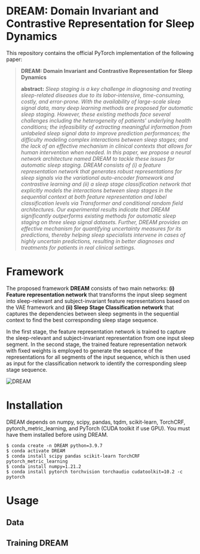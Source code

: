 # DREAM: Domain Invariant and Contrastive Representation for Sleep Dynamics
This repository contains the official PyTorch implementation of the following paper: 

> **DREAM: Domain Invariant and Contrastive Representation for Sleep Dynamics**
> 
> **abstract:** _Sleep staging is a key challenge in diagnosing and treating sleep-related diseases due to its labor-intensive, time-consuming, costly, and error-prone. With the availability of large-scale sleep signal data, many deep learning methods are proposed for automatic sleep staging. However, these existing methods face several challenges including the heterogeneity of patients' underlying health conditions; the infeasibility of extracting meaningful information from unlabeled sleep signal data to improve prediction performances; the difficulty modeling complex interactions between sleep stages; and the lack of an effective mechanism in clinical contexts that allows for human intervention when needed. In this paper, we propose a neural network architecture named DREAM to tackle these issues for automatic sleep staging. DREAM consists of (i) a feature representation network that generates robust representations for sleep signals via the variational auto-encoder framework and contrastive learning and (ii) a sleep stage classification network that explicitly models the interactions between sleep stages in the sequential context at both feature representation and label classification levels via Transformer and conditional random field architectures. Our experimental results indicate that DREAM significantly outperforms existing methods for automatic sleep staging on three sleep signal datasets. Further, DREAM provides an effective mechanism for quantifying uncertainty measures for its predictions, thereby helping sleep specialists intervene in cases of highly uncertain predictions, resulting in better diagnoses and treatments for patients in real clinical settings._

# Framework

The proposed framework **DREAM** consists of two main networks: **(i) Feature representation network** that transforms the input sleep segment into sleep-relevant and subject-invariant feature representations based on the VAE framework and **(ii) Sleep Stage Classification network** that captures the dependencies between sleep segments in the sequential context to find the best corresponding sleep stage sequence. 

In the first stage, the feature representation network is trained to capture the sleep-relevant and subject-invariant representation from one input sleep segment. In the second stage, the trained feature representation network with fixed weights is employed to generate the sequence of the representations for all segments of the input sequence, which is then used as input for the classification network to identify the corresponding sleep stage sequence.

![DREAM](https://user-images.githubusercontent.com/107287907/173477720-540c4f92-54c5-42a5-a4ae-ff2d1cc53e93.png)

# Installation
DREAM depends on numpy, scipy, pandas, tqdm, scikit-learn, TorchCRF, pytorch_metric_learning, and PyTorch (CUDA toolkit if use GPU). You must have them installed before using DREAM.

    $ conda create -n DREAM python=3.9.7
    $ conda activate DREAM
    $ conda install scipy pandas scikit-learn TorchCRF pytorch_metric_learning
    $ conda install numpy=1.21.2
    $ conda install pytorch torchvision torchaudio cudatoolkit=10.2 -c pytorch

# Usage

## Data

##  Training DREAM

